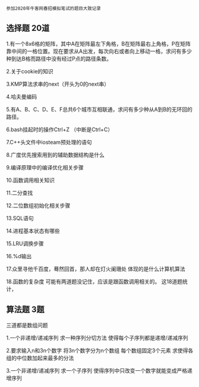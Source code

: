 `参加2020年牛客网春招模拟笔试的题目大致记录`
## 选择题 20道
1.有一个8x6格的矩阵，其中A在矩阵最左下角格，B在矩阵最右上角格，P在矩阵靠中间的一格位置。现在要求从A出发，每次向右或者向上移动一格，求问有多少种到达B格而路径中没有经过P点的路径条数。

2.关于cookie的知识

3.KMP算法求串的next（开头为0的next串）

4.哈夫曼编码

5.有A、B、C、D、E、F总共6个城市互相联通，求问有多少种从A到B的无环回的路径。

6.bash挂起时的操作Ctrl+Z （中断是Ctrl+C）

7.C++头文件中iosteam预处理的语句

8.广度优先搜索用到的辅助数据结构是什么

9.编译原理中的编译优化相关步骤

10.函数调用相关知识

11.二分查找

12.二位数组初始化相关步骤

13.SQL语句

14.进程基本状态有哪些

15.LRU调换步骤

16.%d输出

17.众里寻他千百度，蓦然回首，那人却在灯火阑珊处 体现的是什么计算机算法

18.函数的复杂度
可能有两道题没记住，应该是跟函数调用相关的。
这18道题统计，

## 算法题 3题

三道都是数组问题

1.一个非递增/递减序列 求一种序列分切方法 使得每个子序列都是递增/递减序列

2.要求输入n和3n个数字 将3n个数字分为n个数组 每个数组固定3个元素 求使得各组的中位数加起来最多的分法

3.一个非递增/递减序列 求一个子序列 使得序列中只改变一个数字就能变成严格递增序列

